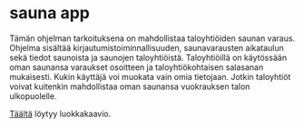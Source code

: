 # sauna app

Tämän ohjelman tarkoituksena on mahdollistaa taloyhtiöiden saunan varaus. Ohjelma sisältää kirjautumistoiminnallisuuden, saunavarausten aikataulun sekä tiedot saunoista ja saunojen taloyhtiöistä. 
Taloyhtiöillä on käytössään oman saunansa varaukset osoitteen ja taloyhtiökohtaisen salasanan mukaisesti. Kukin käyttäjä voi muokata vain omia tietojaan. Jotkin taloyhtiöt voivat kuitenkin mahdollistaa oman saunansa vuokrauksen talon ulkopuolelle.

[Täältä](https://github.com/vipy123/sauna.git/uml-model.png) löytyy luokkakaavio.
